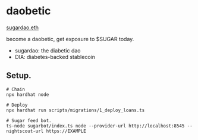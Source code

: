 daobetic
========

[sugardao.eth](http://sugardao.vercel.app)

become a daobetic, get exposure to $SUGAR today.

* sugardao: the diabetic dao
* DIA: diabetes-backed stablecoin


## Setup.

```
# Chain
npx hardhat node

# Deploy
npx hardhat run scripts/migrations/1_deploy_loans.ts

# Sugar feed bot.
ts-node sugarbot/index.ts node --provider-url http://localhost:8545 --nightscout-url https://EXAMPLE
```